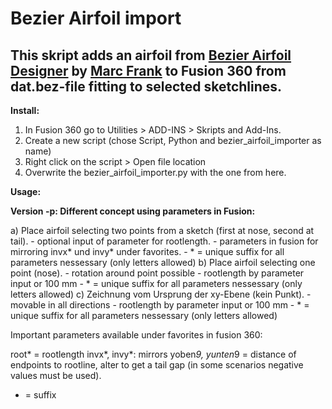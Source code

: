 # Bezier Airfoil import

## This skript adds an airfoil from [Bezier Airfoil Designer](https://tooomm.github.io/github-release-stats/?username=Marc-Frank&repository=BezierAirfoilDesigner) by [Marc Frank](https://github.com/marc-frank) to Fusion 360 from dat.bez-file fitting to selected sketchlines.

**Install:**
1. In Fusion 360 go to Utilities > ADD-INS > Skripts and Add-Ins.
2. Create a new script (chose Script, Python and bezier_airfoil_importer as name)
3. Right click on the script > Open file location
4. Overwrite the bezier_airfoil_importer.py with the one from here.

**Usage:**

**Version -p: Different concept using parameters in Fusion:**

a) Place airfoil selecting two points from a sketch (first at nose, second at tail).
    - optional input of parameter for rootlength.
    - parameters in fusion for mirroring invx* und invy* under favorites.
    - * = unique suffix for all parameters nessessary (only letters allowed)
b) Place airfoil selecting one point (nose).
    - rotation around point possible
    - rootlength by parameter input or 100 mm
    - * = unique suffix for all parameters nessessary (only letters allowed)
c) Zeichnung vom Ursprung der xy-Ebene (kein Punkt).
    - movable in all directions
    - rootlength by parameter input or 100 mm
    - * = unique suffix for all parameters nessessary (only letters allowed)

Important parameters available under favorites in fusion 360:

root* = rootlength
invx*, invy*: mirrors
yoben*9, yunten*9 = distance of endpoints to rootline, alter to get a tail gap (in some scenarios negative values must be used).

* = suffix
